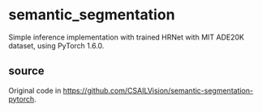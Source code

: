 # semantic_segmentation
Simple inference implementation with trained HRNet with MIT ADE20K dataset, using PyTorch 1.6.0.

## source
Original code in https://github.com/CSAILVision/semantic-segmentation-pytorch.
